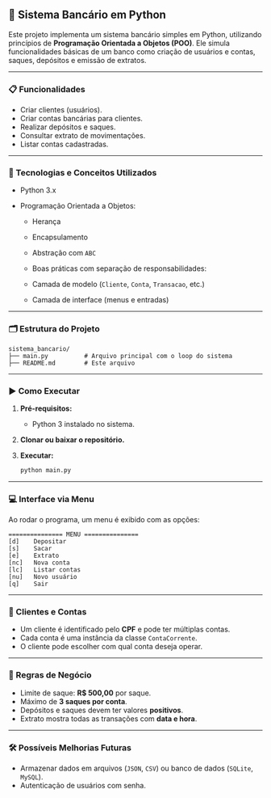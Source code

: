 ## 🏦 Sistema Bancário em Python

Este projeto implementa um sistema bancário simples em Python, utilizando princípios de **Programação Orientada a Objetos (POO)**. Ele simula funcionalidades básicas de um banco como criação de usuários e contas, saques, depósitos e emissão de extratos.

---

### 📋 Funcionalidades

* Criar clientes (usuários).
* Criar contas bancárias para clientes.
* Realizar depósitos e saques.
* Consultar extrato de movimentações.
* Listar contas cadastradas.

---

### 🧠 Tecnologias e Conceitos Utilizados

* Python 3.x
* Programação Orientada a Objetos:

  * Herança
  * Encapsulamento
  * Abstração com `ABC`
  * Boas práticas com separação de responsabilidades:

  * Camada de modelo (`Cliente`, `Conta`, `Transacao`, etc.)
  * Camada de interface (menus e entradas)

---

### 🗂️ Estrutura do Projeto

```text
sistema_bancario/
├── main.py          # Arquivo principal com o loop do sistema
├── README.md        # Este arquivo
```

---

### ▶️ Como Executar

1. **Pré-requisitos:**

   * Python 3 instalado no sistema.

2. **Clonar ou baixar o repositório.**

3. **Executar:**

   ```bash
   python main.py
   ```

---

### 💻 Interface via Menu

Ao rodar o programa, um menu é exibido com as opções:

```text
=============== MENU ===============
[d]    Depositar
[s]    Sacar
[e]    Extrato
[nc]   Nova conta
[lc]   Listar contas
[nu]   Novo usuário
[q]    Sair
```

---

### 👤 Clientes e Contas

* Um cliente é identificado pelo **CPF** e pode ter múltiplas contas.
* Cada conta é uma instância da classe `ContaCorrente`.
* O cliente pode escolher com qual conta deseja operar.

---

### 📌 Regras de Negócio

* Limite de saque: **R\$ 500,00** por saque.
* Máximo de **3 saques por conta**.
* Depósitos e saques devem ter valores **positivos**.
* Extrato mostra todas as transações com **data e hora**.

---

### 🛠️ Possíveis Melhorias Futuras

* Armazenar dados em arquivos (`JSON`, `CSV`) ou banco de dados (`SQLite`, `MySQL`).
* Autenticação de usuários com senha.
